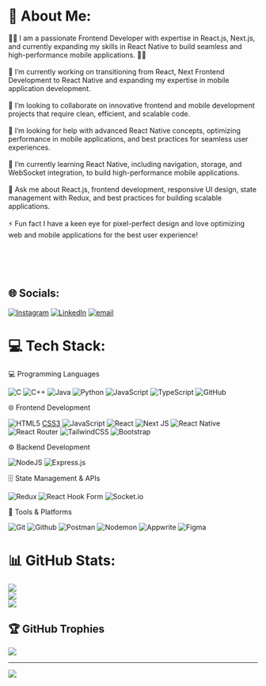 # 💫 About Me:
👨‍💻 I am a passionate Frontend Developer with expertise in React.js, Next.js, and currently expanding my skills in React Native to build seamless and high-performance mobile applications. 🚀📱<br><br>🔭 I’m currently working on transitioning from React, Next Frontend Development to React Native and expanding my expertise in mobile application development.<br><br>👯 I’m looking to collaborate on innovative frontend and mobile development projects that require clean, efficient, and scalable code.<br><br>🤝 I’m looking for help with advanced React Native concepts, optimizing performance in mobile applications, and best practices for seamless user experiences.<br><br>🌱 I’m currently learning React Native, including navigation, storage, and WebSocket integration, to build high-performance mobile applications.<br><br>💬 Ask me about React.js, frontend development, responsive UI design, state management with Redux, and best practices for building scalable applications.<br><br>⚡ Fun fact I have a keen eye for pixel-perfect design and love optimizing web and mobile applications for the best user experience!<br><br><br><br><br>

## 🌐 Socials:
[![Instagram](https://img.shields.io/badge/Instagram-%23E4405F.svg?logo=Instagram&logoColor=white)](https://instagram.com/bracerishu) [![LinkedIn](https://img.shields.io/badge/LinkedIn-%230077B5.svg?logo=linkedin&logoColor=white)](https://linkedin.com/in/sanjeev-kumar-a58852252) [![email](https://img.shields.io/badge/Email-D14836?logo=gmail&logoColor=white)](mailto:bhardwajsanjeev98055@gmail.com) 

# 💻 Tech Stack:
💻 Programming Languages

![C](https://img.shields.io/badge/c-%2300599C.svg?style=for-the-badge&logo=c&logoColor=white) ![C++](https://img.shields.io/badge/c++-%2300599C.svg?style=for-the-badge&logo=c%2B%2B&logoColor=white) ![Java](https://img.shields.io/badge/java-%23ED8B00.svg?style=for-the-badge&logo=openjdk&logoColor=white) ![Python](https://img.shields.io/badge/python-3670A0?style=for-the-badge&logo=python&logoColor=ffdd54) ![JavaScript](https://img.shields.io/badge/javascript-%23323330.svg?style=for-the-badge&logo=javascript&logoColor=%23F7DF1E) ![TypeScript](https://img.shields.io/badge/typescript-%23007ACC.svg?style=for-the-badge&logo=typescript&logoColor=white) ![GitHub](https://img.shields.io/badge/github-%23121011.svg?style=for-the-badge&logo=github&logoColor=white)

🌐 Frontend Development

![HTML5](https://img.shields.io/badge/html5-%23E34F26.svg?style=for-the-badge&logo=html5&logoColor=white) [CSS3]([https://img.shields.io/badge/css3-%231572B6.svg?style=for-the-badge&logo=css3&logoColor=white](https://img.shields.io/badge/css3-%231572B6.svg?style=for-the-badge&logo=css3&logoColor=white)) ![JavaScript](https://img.shields.io/badge/javascript-%23323330.svg?style=for-the-badge&logo=javascript&logoColor=%23F7DF1E) ![React](https://img.shields.io/badge/react-%2320232a.svg?style=for-the-badge&logo=react&logoColor=%2361DAFB) ![Next JS](https://img.shields.io/badge/Next-black?style=for-the-badge&logo=next.js&logoColor=white) ![React Native](https://img.shields.io/badge/react_native-%2320232a.svg?style=for-the-badge&logo=react&logoColor=%2361DAFB) ![React Router](https://img.shields.io/badge/React_Router-CA4245?style=for-the-badge&logo=react-router&logoColor=white) ![TailwindCSS](https://img.shields.io/badge/tailwindcss-%2338B2AC.svg?style=for-the-badge&logo=tailwind-css&logoColor=white) ![Bootstrap](https://img.shields.io/badge/bootstrap-%238511FA.svg?style=for-the-badge&logo=bootstrap&logoColor=white)

⚙️ Backend Development

![NodeJS](https://img.shields.io/badge/node.js-6DA55F?style=for-the-badge&logo=node.js&logoColor=white) ![Express.js](https://img.shields.io/badge/express.js-%23404d59.svg?style=for-the-badge&logo=express&logoColor=%2361DAFB)

🗄️ State Management & APIs

![Redux](https://img.shields.io/badge/redux-%23593d88.svg?style=for-the-badge&logo=redux&logoColor=white) ![React Hook Form](https://img.shields.io/badge/React%20Hook%20Form-%23EC5990.svg?style=for-the-badge&logo=reacthookform&logoColor=white) ![Socket.io](https://img.shields.io/badge/Socket.io-black?style=for-the-badge&logo=socket.io&badgeColor=010101) 

🔧 Tools & Platforms

![Git](https://img.shields.io/badge/git-%23F05033.svg?style=for-the-badge&logo=git&logoColor=white) ![Github](https://img.shields.io/badge/git-%23F05033.svg?style=for-the-badge&logo=git&logoColor=white](https://img.shields.io/badge/github-%23121011.svg?style=for-the-badge&logo=github&logoColor=white)) ![Postman](https://img.shields.io/badge/Postman-FF6C37?style=for-the-badge&logo=postman&logoColor=white) ![Nodemon](https://img.shields.io/badge/NODEMON-%23323330.svg?style=for-the-badge&logo=nodemon&logoColor=%BBDEAD) ![Appwrite](https://img.shields.io/badge/Appwrite-%23FD366E.svg?style=for-the-badge&logo=appwrite&logoColor=white) ![Figma](https://img.shields.io/badge/figma-%23F24E1E.svg?style=for-the-badge&logo=figma&logoColor=white)  

# 📊 GitHub Stats:
![](https://github-readme-stats.vercel.app/api?username=Sanjeev-Kumar08&theme=dark&hide_border=false&include_all_commits=false&count_private=false)<br/>
![](https://github-readme-streak-stats.herokuapp.com/?user=Sanjeev-Kumar08&theme=dark&hide_border=false)<br/>
![](https://github-readme-stats.vercel.app/api/top-langs/?username=Sanjeev-Kumar08&theme=dark&hide_border=false&include_all_commits=false&count_private=false&layout=compact)

## 🏆 GitHub Trophies
![](https://github-profile-trophy.vercel.app/?username=Sanjeev-Kumar08&theme=radical&no-frame=false&no-bg=true&margin-w=4)

---
[![](https://visitcount.itsvg.in/api?id=Sanjeev-Kumar08&icon=0&color=0)](https://visitcount.itsvg.in)

<!-- Proudly created with GPRM ( https://gprm.itsvg.in ) -->
